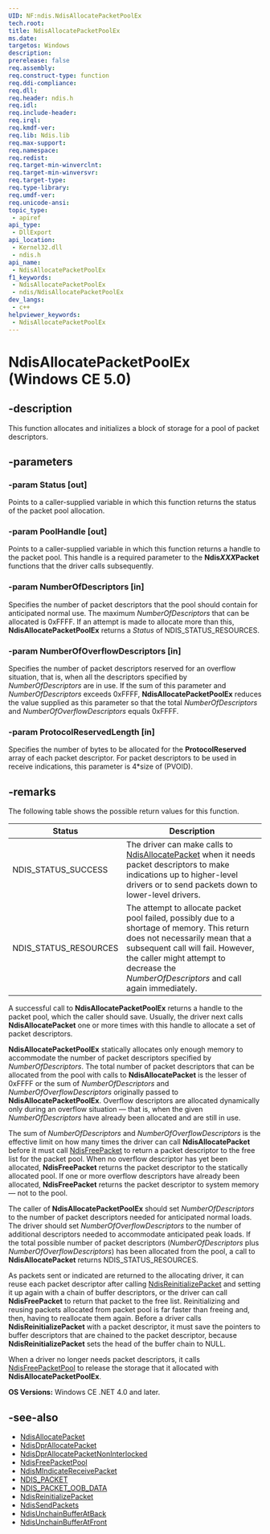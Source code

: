 ```yaml
---
UID: NF:ndis.NdisAllocatePacketPoolEx
tech.root: 
title: NdisAllocatePacketPoolEx
ms.date: 
targetos: Windows
description: 
prerelease: false
req.assembly: 
req.construct-type: function
req.ddi-compliance: 
req.dll: 
req.header: ndis.h
req.idl: 
req.include-header: 
req.irql: 
req.kmdf-ver: 
req.lib: Ndis.lib
req.max-support: 
req.namespace: 
req.redist: 
req.target-min-winverclnt: 
req.target-min-winversvr: 
req.target-type: 
req.type-library: 
req.umdf-ver: 
req.unicode-ansi: 
topic_type:
 - apiref
api_type:
 - DllExport
api_location:
 - Kernel32.dll
 - ndis.h
api_name:
 - NdisAllocatePacketPoolEx
f1_keywords:
 - NdisAllocatePacketPoolEx
 - ndis/NdisAllocatePacketPoolEx
dev_langs:
 - c++
helpviewer_keywords:
 - NdisAllocatePacketPoolEx
---
```


# NdisAllocatePacketPoolEx (Windows CE 5.0)

## -description

This function allocates and initializes a block of storage for a pool of packet descriptors.

## -parameters

### -param Status [out]

Points to a caller-supplied variable in which this function returns the status of the packet pool allocation.

### -param PoolHandle [out]

Points to a caller-supplied variable in which this function returns a handle to the packet pool. This handle is a required parameter to the **Ndis*XXX*Packet** functions that the driver calls subsequently.

### -param NumberOfDescriptors [in]

Specifies the number of packet descriptors that the pool should contain for anticipated normal use. The maximum *NumberOfDescriptors* that can be allocated is 0xFFFF. If an attempt is made to allocate more than this, **NdisAllocatePacketPoolEx** returns a *Status* of NDIS\_STATUS\_RESOURCES.

### -param NumberOfOverflowDescriptors [in]

Specifies the number of packet descriptors reserved for an overflow situation, that is, when all the descriptors specified by *NumberOfDescriptors* are in use. If the sum of this parameter and *NumberOfDescriptors* exceeds 0xFFFF, **NdisAllocatePacketPoolEx** reduces the value supplied as this parameter so that the total *NumberOfDescriptors* and *NumberOfOverflowDescriptors* equals 0xFFFF.

### -param ProtocolReservedLength [in]

Specifies the number of bytes to be allocated for the **ProtocolReserved** array of each packet descriptor. For packet descriptors to be used in receive indications, this parameter is 4\*size of (PVOID).

## -remarks

The following table shows the possible return values for this function.

<table>
<thead>
<tr class="header">
<th>Status</th>
<th>Description</th>
</tr>
</thead>
<tbody>
<tr class="odd">
<td>NDIS_STATUS_SUCCESS</td>
<td>The driver can make calls to <a href="aa447907(v=msdn.10).md">NdisAllocatePacket</a> when it needs packet descriptors to make indications up to higher-level drivers or to send packets down to lower-level drivers.</td>
</tr>
<tr class="even">
<td>NDIS_STATUS_RESOURCES</td>
<td>The attempt to allocate packet pool failed, possibly due to a shortage of memory. This return does not necessarily mean that a subsequent call will fail. However, the caller might attempt to decrease the <em>NumberOfDescriptors</em> and call again immediately.</td>
</tr>
</tbody>
</table>

A successful call to **NdisAllocatePacketPoolEx** returns a handle to the packet pool, which the caller should save. Usually, the driver next calls **NdisAllocatePacket** one or more times with this handle to allocate a set of packet descriptors.

**NdisAllocatePacketPoolEx** statically allocates only enough memory to accommodate the number of packet descriptors specified by *NumberOfDescriptors*. The total number of packet descriptors that can be allocated from the pool with calls to **NdisAllocatePacket** is the lesser of 0xFFFF or the sum of *NumberOfDescriptors* and *NumberOfOverflowDescriptors* originally passed to **NdisAllocatePacketPoolEx**. Overflow descriptors are allocated dynamically only during an overflow situation — that is, when the given *NumberOfDescriptors* have already been allocated and are still in use.

The sum of *NumberOfDescriptors* and *NumberOfOverflowDescriptors* is the effective limit on how many times the driver can call **NdisAllocatePacket** before it must call [NdisFreePacket](aa447955\(v=msdn.10\).md) to return a packet descriptor to the free list for the packet pool. When no overflow descriptor has yet been allocated, **NdisFreePacket** returns the packet descriptor to the statically allocated pool. If one or more overflow descriptors have already been allocated, **NdisFreePacket** returns the packet descriptor to system memory — not to the pool.

The caller of **NdisAllocatePacketPoolEx** should set *NumberOfDescriptors* to the number of packet descriptors needed for anticipated normal loads. The driver should set *NumberOfOverflowDescriptors* to the number of additional descriptors needed to accommodate anticipated peak loads. If the total possible number of packet descriptors (*NumberOfDescriptors* plus *NumberOfOverflowDescriptors*) has been allocated from the pool, a call to **NdisAllocatePacket** returns NDIS\_STATUS\_RESOURCES.

As packets sent or indicated are returned to the allocating driver, it can reuse each packet descriptor after calling [NdisReinitializePacket](ms904135\(v=msdn.10\).md) and setting it up again with a chain of buffer descriptors, or the driver can call **NdisFreePacket** to return that packet to the free list. Reinitializing and reusing packets allocated from packet pool is far faster than freeing and, then, having to reallocate them again. Before a driver calls **NdisReinitializePacket** with a packet descriptor, it must save the pointers to buffer descriptors that are chained to the packet descriptor, because **NdisReinitializePacket** sets the head of the buffer chain to NULL.

When a driver no longer needs packet descriptors, it calls [NdisFreePacketPool](aa447956\(v=msdn.10\).md) to release the storage that it allocated with **NdisAllocatePacketPoolEx**.

**OS Versions:** Windows CE .NET 4.0 and later.  

## -see-also

- [NdisAllocatePacket](aa447907\(v=msdn.10\).md)
- [NdisDprAllocatePacket](aa447938\(v=msdn.10\).md)
- [NdisDprAllocatePacketNonInterlocked](aa447939\(v=msdn.10\).md)
- [NdisFreePacketPool](aa447956\(v=msdn.10\).md)
- [NdisMIndicateReceivePacket](aa448038\(v=msdn.10\).md)
- [NDIS\_PACKET](ms904084\(v=msdn.10\).md)
- [NDIS\_PACKET\_OOB\_DATA](ms904087\(v=msdn.10\).md)
- [NdisReinitializePacket](ms904135\(v=msdn.10\).md)
- [NdisSendPackets](ms904962\(v=msdn.10\).md)
- [NdisUnchainBufferAtBack](ms905036\(v=msdn.10\).md)
- [NdisUnchainBufferAtFront](ms905037\(v=msdn.10\).md)
